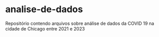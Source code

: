 # analise-de-dados
Repositório contendo arquivos sobre análise de dados da COVID 19 na cidade de Chicago entre 2021 e 2023
